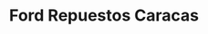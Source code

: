 ---
title: "Ford Repuestos Caracas"
url: /caracas/ford-repuestos-caracas/
shop: piezas de automóviles
---